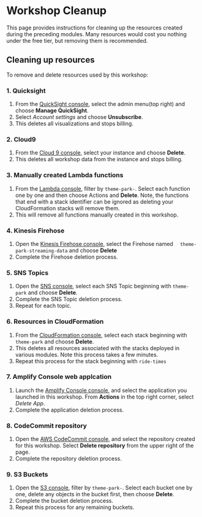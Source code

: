 # Workshop Cleanup

This page provides instructions for cleaning up the resources created during the preceding modules. Many resources would cost you nothing under the free tier, but removing them is recommended.

## Cleaning up resources

To remove and delete resources used by this workshop:

### 1. Quicksight
1.  From the [QuickSight console][quicksight-console], select the admin menu(top right) and choose **Manage QuickSight**.
1.  Select *Account settings* and choose **Unsubscribe**.
1.  This deletes all visualizations and stops billing.

### 2. Cloud9
1.  From the [Cloud 9 console][cloud9-console], select your instance and choose **Delete**.
1.  This deletes all workshop data from the instance and stops billing.

### 3. Manually created Lambda functions
1.  From the [Lambda console][lambda-console], filter by `theme-park-`. Select each function one by one and then choose Actions and **Delete**. Note, the functions that end with a stack identifier can be ignored as deleting your CloudFormation stacks will remove them.
1.  This will remove all functions manually created in this workshop.

### 4. Kinesis Firehose
1.  Open the [Kinesis Firehose console][firehose-console], select the Firehose named `	theme-park-streaming-data` and choose **Delete**
1. Complete the Firehose deletion process.

### 5. SNS Topics
1.  Open the [SNS console][sns-console], select each SNS Topic beginning with `theme-park` and choose **Delete**.
1.  Complete the SNS Topic deletion process.
1.  Repeat for each topic.

### 6. Resources in CloudFormation
1.  From the [CloudFormation console][cloudformation-console], select each stack beginning with `theme-park` and choose **Delete**.
1.  This deletes all resources associated with the stacks deployed in various modules. Note this process takes a few minutes.
1.  Repeat this process for the stack beginning with `ride-times`

### 7. Amplify Console web applcation
1. Launch the [Amplify Console console][amplify-console-console], and select the application you launched in this workshop. From **Actions** in the top right corner, select *Delete App*.
1. Complete the application deletion process.

### 8. CodeCommit repository
1. Open the [AWS CodeCommit console][codecommit-console], and select the repository created for this workshop. Select **Delete repository** from the upper right of the page.
1. Complete the repository deletion process.

### 9. S3 Buckets
1. Open the [S3 console][s3-console], filter by `theme-park-`. Select each bucket one by one, delete any objects in the bucket first,  then choose **Delete**.
1. Complete the bucket deletion process.
1. Repeat this process for any remaining buckets.

[amplify-console-console]: https://console.aws.amazon.com/amplify/home
[api-gw-console]: https://console.aws.amazon.com/apigateway/home
[cloud9-console]: https://console.aws.amazon.com/cloud9/home
[codecommit-console]: https://console.aws.amazon.com/codesuite/codecommit/repositories
[cognito-console]: https://console.aws.amazon.com/cognito/home
[dynamodb-console]: https://console.aws.amazon.com/dynamodb/home
[iam-console]: https://console.aws.amazon.com/iam/home
[lambda-console]: https://console.aws.amazon.com/lambda/home
[cloudformation-console]: https://console.aws.amazon.com/cloudformation/home
[quicksight-console]: https://quicksight.aws.amazon.com/
[kinesis-console]: https://console.aws.amazon.com/kinesis/home
[firehose-console]: https://console.aws.amazon.com/firehose/home
[sns-console]: https://console.aws.amazon.com/sns/home
[s3-console]: https://console.aws.amazon.com/s3/home

